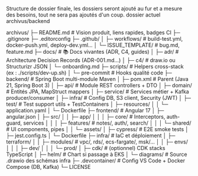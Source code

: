 Structure de dossier finale, les dossiers seront ajouté au fur et a mesure des besoins, tout ne sera pas ajoutés d'un coup. 
dossier actuel archivus/backend

archivus/
├─ README.md                 # Vision produit, liens rapides, badges CI
├─ .gitignore
├─ .editorconfig
├─ .github/
│  ├─ workflows/             # build-test.yml, docker-push.yml, deploy-dev.yml…
│  └─ ISSUE_TEMPLATE/        # bug.md, feature.md
├─ docs/                     # 📚 Docs vivantes (ADR, C4, guides)
│  ├─ adr/                   # Architecture Decision Records (ADR-001.md…)
│  ├─ c4/                    # draw.io ou Structurizr JSON
│  └─ onboarding.md
├─ scripts/                  # Helpers cross-stack (ex : ./scripts/dev-up.sh)
│  └─ pre-commit             # Hooks qualité code
├─ backend/                  # Spring Boot multi-module Maven
│  ├─ pom.xml                # Parent (Java 21, Spring Boot 3)
│  ├─ api/                   # Module REST controllers + DTO
│  ├─ domain/                # Entités JPA, MapStruct mappers
│  ├─ service/               # Services métier + Kafka producer/consumer
│  ├─ infra/                 # Config DB, S3 client, Security (JWT)
│  ├─ test/                  # Test support utils + TestContainers
│  ├─ resources/
│  │  └─ application.yaml
│  └─ Dockerfile
├─ frontend/                 # Angular 17
│  ├─ angular.json
│  ├─ src/
│  │  ├─ app/
│  │  │  ├─ core/            # Interceptors, auth-guard, services
│  │  │  ├─ features/        # notes/, auth/, search/
│  │  │  └─ shared/          # UI components, pipes
│  │  └─ assets/
│  ├─ cypress/               # E2E smoke tests
│  ├─ jest.config.ts
│  └─ Dockerfile
├─ infra/                    # IaC et déploiement
│  ├─ terraform/
│  │  ├─ modules/            # vpc/, rds/, ecs-fargate/, msk/…
│  │  ├─ envs/
│  │  │  ├─ dev/
│  │  │  └─ prod/
│  ├─ cdk/                   # (optionnel) CDK stacks TypeScript
│  ├─ helm/                  # Chart si passage à EKS
│  └─ diagrams/              # Source .drawio des schémas infra
├─ .devcontainer/            # Config VS Code + Docker Compose (DB, Kafka)
└─ LICENSE
